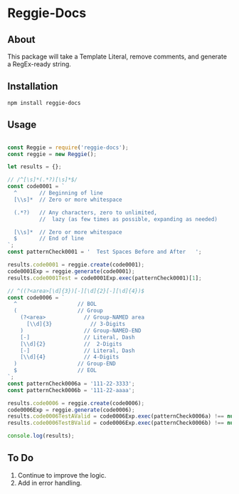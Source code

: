 
# Reggie-Docs

## About

This package will take a Template Literal, remove comments, and generate a RegEx-ready string.

## Installation

`npm install reggie-docs`

## Usage

```javascript

const Reggie = require('reggie-docs');
const reggie = new Reggie();

let results = {};

// /^[\s]*(.*?)[\s]*$/
const code0001 = `
  ^       // Beginning of line
  [\\s]*  // Zero or more whitespace

  (.*?)   // Any characters, zero to unlimited,
          //  lazy (as few times as possible, expanding as needed)

  [\\s]*  // Zero or more whitespace
  $       // End of line
`;
const patternCheck0001 = '  Test Spaces Before and After   ';

results.code0001 = reggie.create(code0001);
code0001Exp = reggie.generate(code0001);
results.code0001Test = code0001Exp.exec(patternCheck0001)[1];

// ^((?<area>[\d]{3})[-][\d]{2}[-][\d]{4})$
const code0006 = `
  ^                   // BOL
  (                   // Group
    (?<area>            // Group-NAMED area
      [\\d]{3}            // 3-Digits
    )                   // Group-NAMED-END
    [-]                 // Literal, Dash
    [\\d]{2}            //  2-Digits
    [-]                 // Literal, Dash
    [\\d]{4}            // 4-Digits
  )                   // Group-END
  $                   // EOL
`;
const patternCheck0006a = '111-22-3333';
const patternCheck0006b = '111-22-aaaa';

results.code0006 = reggie.create(code0006);
code0006Exp = reggie.generate(code0006);
results.code0006TestAValid = code0006Exp.exec(patternCheck0006a) !== null;
results.code0006TestBValid = code0006Exp.exec(patternCheck0006b) !== null;

console.log(results);
```

## To Do

1. Continue to improve the logic.
2. Add in error handling.
